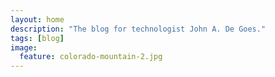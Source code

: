 ```yaml
---
layout: home
description: "The blog for technologist John A. De Goes."
tags: [blog]
image:
  feature: colorado-mountain-2.jpg
---
```

